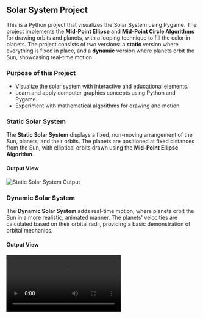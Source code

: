 ## Solar System Project

This is a Python project that visualizes the Solar System using Pygame. The project implements the **Mid-Point Ellipse** and **Mid-Point Circle Algorithms** for drawing orbits and planets, with a looping technique to fill the color in planets. The project consists of two versions: a **static** version where everything is fixed in place, and a **dynamic** version where planets orbit the Sun, showcasing real-time motion.

### Purpose of this Project

* Visualize the solar system with interactive and educational elements.
* Learn and apply computer graphics concepts using Python and Pygame.
* Experiment with mathematical algorithms for drawing and motion.

### Static Solar System

The **Static Solar System** displays a fixed, non-moving arrangement of the Sun, planets, and their orbits. The planets are positioned at fixed distances from the Sun, with elliptical orbits drawn using the **Mid-Point Ellipse Algorithm**.

#### Output View

![Static Solar System Output](./Static_Output.png)

### Dynamic Solar System

The **Dynamic Solar System** adds real-time motion, where planets orbit the Sun in a more realistic, animated manner. The planets' velocities are calculated based on their orbital radii, providing a basic demonstration of orbital mechanics.

#### Output View 

![Dynamic Solar System Output](./Dynamic_Output.mp4)

